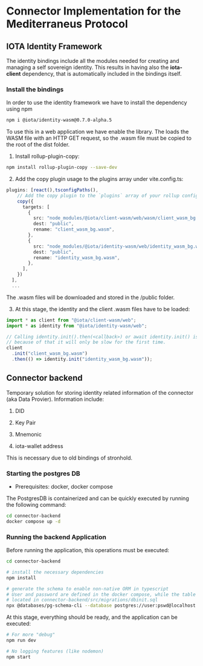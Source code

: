 # Connector Implementation for the Mediterraneus Protocol

## IOTA Identity Framework 
The identity bindings include all the modules needed for creating and managing a self sovereign identity. 
This results in having also the **iota-client** dependency, that is automatically included in the bindings itself. 

### Install the bindings
In order to use the identity framework we have to install the dependency using npm

```sh
npm i @iota/identity-wasm@0.7.0-alpha.5
```
To use this in a web application we have enable the library. The loads the WASM file with an HTTP GET request, so the .wasm file must be copied to the root of the dist folder.

1. Install rollup-plugin-copy:

```sh
npm install rollup-plugin-copy --save-dev
```

2. Add the copy plugin usage to the plugins array under vite.config.ts:
```ts
plugins: [react(),tsconfigPaths(),
    // Add the copy plugin to the `plugins` array of your rollup config:
    copy({
      targets: [
        {
          src: "node_modules/@iota/client-wasm/web/wasm/client_wasm_bg.wasm",
          dest: "public",
          rename: "client_wasm_bg.wasm",
        },
        {
          src: "node_modules/@iota/identity-wasm/web/identity_wasm_bg.wasm",
          dest: "public",
          rename: "identity_wasm_bg.wasm",
        },
      ],
    })
  ],
  ...
```

The .wasm files will be downloaded and stored in the /public folder. 

3. At this stage, the identity and the client .wasm files have to be loaded:
```ts
import * as client from "@iota/client-wasm/web";
import * as identity from "@iota/identity-wasm/web";

// Calling identity.init().then(<callback>) or await identity.init() is required to load the Wasm file from the server if not available, 
// because of that it will only be slow for the first time.
client
  .init("client_wasm_bg.wasm")
  .then(() => identity.init("identity_wasm_bg.wasm"));
```

## Connector backend
Temporary solution for storing identity related information of the connector (aka Data Provier). Information include:

1. DID

2. Key Pair

3. Mnemonic

4. iota-wallet address

This is necessary due to old bindings of stronhold. 

### Starting the postgres DB

- Prerequisites: docker, docker compose

The PostgresDB is containerized and can be quickly executed by running the following command:
```sh
cd connector-backend
docker compose up -d
```

### Running the backend Application

Before running the application, this operations must be executed:

```sh
cd connector-backend

# install the necessary dependencies
npm install

# generate the schema to enable non-native ORM in typescript
# User and password are defined in the docker compose, while the table name is defined in the initialization script
# located in connector-backend/src/migrations/dbinit.sql
npx @databases/pg-schema-cli --database postgres://user:pswd@localhost:5432/table-name --directory src/__generated__
```

At this stage, everything should be ready, and the application can be executed:
```sh
# For more "debug"
npm run dev

# No logging features (like nodemon)
npm start
```

